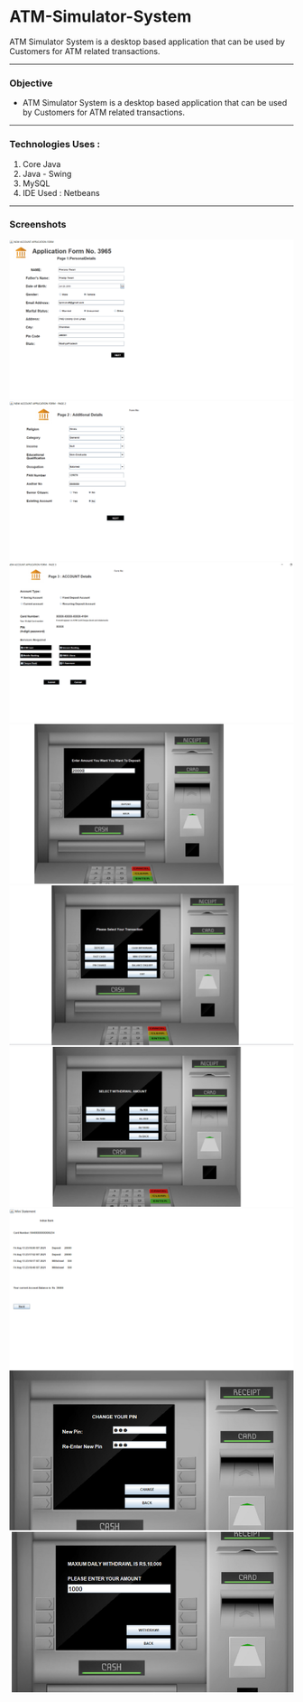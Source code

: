 # ATM-Simulator-System
ATM Simulator System is a desktop based application that can be used by Customers for ATM related transactions.

***

<h3>Objective</h3>
<ul>
    <li>ATM Simulator System is a desktop based application that can be used by Customers for ATM related transactions.</li>
</li>
</ul>

*** 

<h3>Technologies Uses :</h3>
<ol>
    <li>Core Java </li>
    <li>Java - Swing</li> 
    <li>MySQL</li>
    <li>IDE Used : Netbeans</li>
</ol>

***

<h3> Screenshots</h3>
<div class="row">
    <img src="Screeenshot/img1.png" title="1">
    <img src="Screeenshot/img2.png" title="2">
    <img src="Screeenshot/img3.png" title="3">
    <img src="Screeenshot/img4.png" title="4">
    <img src="Screeenshot/img5.png" title="5">
    <img src="Screeenshot/img6.png" title="6">
</div>
<div class="row">
    <img src="Screeenshot/img7.png" title="7">
    <img src="Screeenshot/img8.png" title="8">
    <img src="Screeenshot/img9.png" title="9">
</div>
